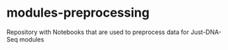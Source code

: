 # modules-preprocessing
Repository with Notebooks that are used to preprocess data for Just-DNA-Seq modules
